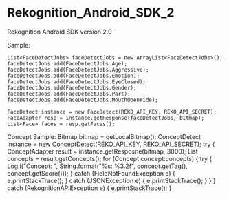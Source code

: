# Rekognition_Android_SDK_2

Rekognition Android SDK version 2.0

Sample:


    List<FaceDetectJobs> faceDetectJobs = new ArrayList<FaceDetectJobs>();
    faceDetectJobs.add(FaceDetectJobs.Age);
    faceDetectJobs.add(FaceDetectJobs.Aggressive);
    faceDetectJobs.add(FaceDetectJobs.Emotion);
    faceDetectJobs.add(FaceDetectJobs.EyeClosed);
    faceDetectJobs.add(FaceDetectJobs.Gender);
    faceDetectJobs.add(FaceDetectJobs.Part);
    faceDetectJobs.add(FaceDetectJobs.MouthOpenWide);
    
    FaceDetect instance = new FaceDetect(REKO_API_KEY, REKO_API_SECRET);
    FaceAdapter resp = instance.getResponse(faceDetectJobs, bitmap);
    List<Face> faces = resp.getFaces();
    
Concept Sample:
        Bitmap bitmap = getLocalBitmap();
        ConceptDetect instance = new ConceptDetect(REKO_API_KEY, REKO_API_SECRET);
        try {
            ConceptAdapter result = instance.getResposne(bitmap, 3000);
            List<Concept> concepts = result.getConcepts();
            for (Concept concept:concepts) {
                try {
                    Log.i("Concept: ", String.format("%s: %3.2f", concept.getTag(), concept.getScore()));
                } catch (FieldNotFoundException e) {
                    e.printStackTrace();
                } catch (JSONException e) {
                    e.printStackTrace();
                }
            }
        } catch (RekognitionAPIException e) {
            e.printStackTrace();
        }

